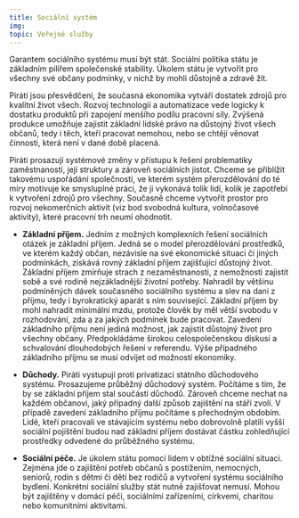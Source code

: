 ```yaml
---
title: Sociální systém
img:
topic: Veřejné služby
---
```


Garantem sociálního systému musí být stát. Sociální politika státu je základním pilířem společenské stability. Úkolem státu je vytvořit pro všechny své občany podmínky, v nichž by mohli důstojně a zdravě žít.

Piráti jsou přesvědčeni, že současná ekonomika vytváří dostatek zdrojů pro kvalitní život všech. Rozvoj technologií a automatizace vede logicky k dostatku produktů při zapojení menšího podílu pracovní síly. Zvýšená produkce umožňuje zajistit základní lidské právo na důstojný život všech občanů, tedy i těch, kteří pracovat nemohou, nebo se chtějí věnovat činnosti, která není v dané době placená.

Piráti prosazují systémové změny v přístupu k řešení problematiky zaměstnanosti, její struktury a zároveň sociálních jistot. Chceme se přiblížit takovému uspořádání společnosti, ve kterém systém přerozdělování do té míry motivuje ke smysluplné práci, že ji vykonává tolik lidí, kolik je zapotřebí k vytvoření zdrojů pro všechny. Současně chceme vytvořit prostor pro rozvoj nekomerčních aktivit (viz bod svobodná kultura, volnočasové aktivity), které pracovní trh neumí ohodnotit.

* **Základní příjem.** Jedním z možných komplexních řešení sociálních otázek je základní příjem. Jedná se o model přerozdělování prostředků, ve kterém každý občan, nezávisle na své ekonomické situaci či jiných podmínkách, získává rovný základní příjem zajišťující důstojný život. Základní příjem zmírňuje strach z nezaměstnanosti, z nemožnosti zajistit sobě a své rodině nejzákladnější životní potřeby. Nahradil by většinu podmíněných dávek současného sociálního systému a slev na dani z příjmu, tedy i byrokratický aparát s ním související. Základní příjem by mohl nahradit minimální mzdu, protože člověk by měl větší svobodu v rozhodování, zda a za jakých podmínek bude pracovat. Zavedení základního příjmu není jediná možnost, jak zajistit důstojný život pro všechny občany. Předpokládáme širokou celospolečenskou diskusi a schvalování dlouhodobých řešení v referendu. Výše případného základního příjmu se musí odvíjet od možností ekonomiky.

* **Důchody.** Piráti vystupují proti privatizaci státního důchodového systému. Prosazujeme průběžný důchodový systém. Počítáme s tím, že by se základní příjem stal součástí důchodů. Zároveň chceme nechat na každém občanovi, jaký případný další způsob zajištění na stáří zvolí. V případě zavedení základního příjmu počítáme s přechodným obdobím. Lidé, kteří pracovali ve stávajícím systému nebo dobrovolně platili vyšší sociální pojištění budou nad základní příjem dostávat částku zohledňující prostředky odvedené do průběžného systému.

* **Sociální péče.** Je úkolem státu pomoci lidem v obtížné sociální situaci. Zejména jde o zajištění potřeb občanů s postižením, nemocných, seniorů, rodin s dětmi či dětí bez rodičů a vytvoření systému sociálního bydlení. Konkrétní sociální služby stát nutně zajišťovat nemusí. Mohou být zajištěny v domácí péči, sociálními zařízeními, církvemi, charitou nebo komunitními aktivitami.
